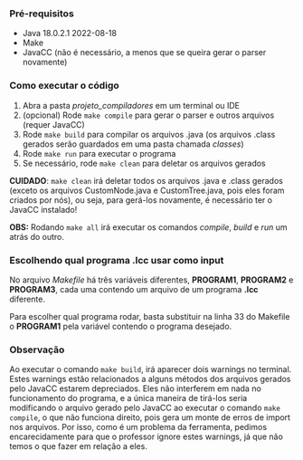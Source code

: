 ### Pré-requisitos
* Java 18.0.2.1 2022-08-18
* Make
* JavaCC (não é necessário, a menos que se queira gerar o parser novamente)

### Como executar o código
1. Abra a pasta *projeto_compiladores* em um terminal ou IDE
2. (opcional) Rode ``make compile`` para gerar o parser e outros arquivos
   (requer JavaCC)
3. Rode ``make build`` para compilar os arquivos .java (os arquivos .class
   gerados serão guardados em uma pasta chamada *classes*)
4. Rode ``make run`` para executar o programa
5. Se necessário, rode ``make clean`` para deletar os arquivos gerados

**CUIDADO**: ``make clean`` irá deletar todos os arquivos .java e .class gerados (exceto os arquivos CustomNode.java
e CustomTree.java, pois eles foram criados por nós), ou seja, para gerá-los novamente,
é necessário ter o JavaCC instalado!

**OBS:** Rodando ``make all`` irá executar os comandos *compile*,
*build* e *run* um atrás do outro.

### Escolhendo qual programa .lcc usar como input
No arquivo *Makefile* há três variáveis diferentes, **PROGRAM1**,
**PROGRAM2** e **PROGRAM3**, cada uma contendo um arquivo de um programa **.lcc**
diferente.

Para escolher qual programa rodar, basta substituir na
linha 33 do Makefile o **PROGRAM1** pela variável contendo o programa desejado.

### Observação
Ao executar o comando ``make build``, irá aparecer dois warnings no terminal. Estes warnings estão
relacionados a alguns métodos dos arquivos gerados pelo JavaCC estarem depreciados. Eles não interferem
em nada no funcionamento do programa, e a única maneira de tirá-los seria modificando o arquivo
gerado pelo JavaCC ao executar o comando ``make compile``, o que não funciona direito, pois gera um monte
de erros de import nos arquivos. Por isso, como é um problema da ferramenta, pedimos encarecidamente para
que o professor ignore estes warnings, já que não temos o que fazer em relação a eles.

